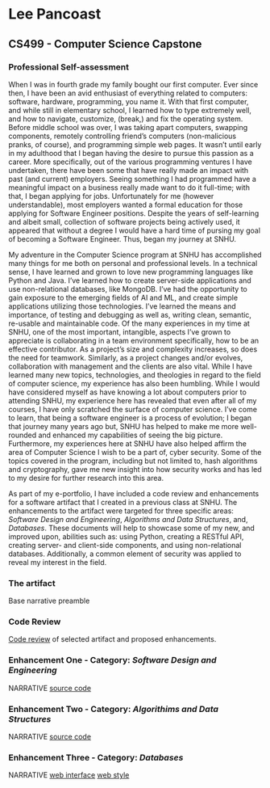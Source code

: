 # Lee Pancoast

## CS499 - Computer Science Capstone


### Professional Self-assessment

When I was in fourth grade my family bought our first computer. Ever since then, I have been an avid enthusiast of everything related to computers: software, hardware, programming, you name it. With that first computer, and while still in elementary school, I learned how to type extremely well, and how to navigate, customize, (break,) and fix the operating system. Before middle school was over, I was taking apart computers, swapping components, remotely controlling friend’s computers (non-malicious pranks, of course), and programming simple web pages. It wasn’t until early in my adulthood that I began having the desire to pursue this passion as a career. More specifically, out of the various programming ventures I have undertaken, there have been some that have really made an impact with past (and current) employers. Seeing something I had programmed have a meaningful impact on a business really made want to do it full-time; with that, I began applying for jobs. Unfortunately for me (however understandable), most employers wanted a formal education for those applying for Software Engineer positions. Despite the years of self-learning and albeit small, collection of software projects being actively used, it appeared that without a degree I would have a hard time of pursing my goal of becoming a Software Engineer. Thus, began my journey at SNHU.

My adventure in the Computer Science program at SNHU has accomplished many things for me both on personal and professional levels. In a technical sense, I have learned and grown to love new programming languages like Python and Java. I’ve learned how to create server-side applications and use non-relational databases, like MongoDB. I’ve had the opportunity to gain exposure to the emerging fields of AI and ML, and create simple applications utilizing those technologies. I’ve learned the means and importance, of testing and debugging as well as, writing clean, semantic, re-usable and maintainable code. Of the many experiences in my time at SNHU, one of the most important, intangible, aspects I’ve grown to appreciate is collaborating in a team environment specifically, how to be an effective contributor. As a project’s size and complexity increases, so does the need for teamwork. Similarly, as a project changes and/or evolves, collaboration with management and the clients are also vital. While I have learned many new topics, technologies, and theologies in regard to the field of computer science, my experience has also been humbling. While I would have considered myself as have knowing a lot about computers prior to attending SNHU, my experience here has revealed that even after all of my courses, I have only scratched the surface of computer science.  I’ve come to learn, that being a software engineer is a process of evolution; I began that journey many years ago but, SNHU has helped to make me more well-rounded and enhanced my capabilities of seeing the big picture. Furthermore, my experiences here at SNHU have also helped affirm the area of Computer Science I wish to be a part of, cyber security. Some of the topics covered in the program, including but not limited to, hash algorithms and cryptography, gave me new insight into how security works and has led to my desire for further research into this area.

As part of my e-portfolio, I have included a code review and enhancements for a software artifact that I created in a previous class at SNHU. The enhancements to the artifact were targeted for three specific areas: _Software Design and Engineering_, _Algorithms and Data Structures_, and, _Databases_. These documents will help to showcase some of my new, and improved upon, abilities such as: using Python, creating a RESTful API, creating server- and client-side components, and using non-relational databases. Additionally, a common element of security was applied to reveal my interest in the field.


### The artifact
Base narrative preamble

### Code Review
[Code review](https://youtu.be/IXFesAuqato) of selected artifact and proposed enhancements.

### Enhancement One - Category: _Software Design and Engineering_
NARRATIVE
[source code](source/api/enhancedFinalREST.py)

### Enhancement Two - Category: _Algorithims and Data Structures_
NARRATIVE
[source code](source/api/enhancedFinalREST.py)

### Enhancement Three - Category: _Databases_
NARRATIVE
[web interface](source/html/index.html) [web style](source/style/styles.css) 

